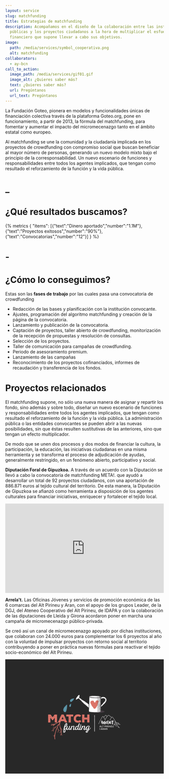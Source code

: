 ```yaml
---
layout: service
slug: matchfunding
title: Estrategias de matchfunding
description: Acompañamos en el diseño de la colaboración entre las instituciones
  públicas y los proyectos ciudadanos a la hora de multiplicar el esfuerzo
  financiero que supone llevar a cabo sus objetivos.
image:
  path: /media/services/symbol_cooperativa.png
  alt: matchfunding
collaborators:
  - ay-bcn
call_to_action:
  image_path: /media/services/gif01.gif
  image_alt: ¿Quieres saber más?
  text: ¿Quieres saber más?
  url: Pregúntanos
  url_text: Pregúntanos
---
```

La Fundación Goteo, pionera en modelos y funcionalidades únicas de financiación colectiva través de la plataforma Goteo.org, pone en funcionamiento, a partir de 2013, la fórmula del matchfunding, para fomentar y aumentar el impacto del micromecenazgo tanto en el ámbito estatal como europeo.

Al matchfunding se une la comunidad y la ciudadanía implicada en los proyectos de crowdfunding con compromiso social que buscan beneficiar al mayor número de personas, generando un nuevo modelo mixto bajo el principio de la corresponsabilidad. Un nuevo escenario de funciones y responsabilidades entre todos los agentes implicados, que tengan como resultado el reforzamiento de la función y la vida pública.

# _

# ¿Qué resultados buscamos?

{% metrics { "items": [{"text":"Dinero aportado","number":"1.1M"},{"text":"Proyectos exitosos","number":"90%"},{"text":"Convocatorias","number":"12"}] } %}

# \-

# ¿Cómo lo conseguimos?

Estas son las **fases de trabajo** por las cuales pasa una convocatoria de crowdfunding

* Redacción de las bases y planificación con la institución convocante.
* Ajustes, programación del algoritmo matchfunding y creación de la página de la convocatoria.
* Lanzamiento y publicación de la convocatoria.
* Captación de proyectos, taller abierto de crowdfunding, monitorización de la recepción de propuestas y resolución de consultas.
* Selección de los proyectos.
* Taller de comunicación para campañas de crowdfunding.
* Periodo de asesoramiento premium.
* Lanzamiento de las campañas
* Reconocimiento de los proyectos cofinanciados, informes de recaudación y transferencia de los fondos.

# Proyectos relacionados

El matchfunding supone, no sólo una nueva manera de asignar y repartir los fondo, sino además y sobre todo, diseñar un nuevo escenario de funciones y responsabilidades entre todos los agentes implicados, que tengan como resultado el reforzamiento de la función y la vida pública. La administración pública o las entidades convocantes se pueden abrir a las nuevas posibilidades, sin que éstas resulten sustitutivas de las anteriores, sino que tengan un efecto multiplicador.

De modo que se unen dos procesos y dos modos de financiar la cultura, la participación, la educación, las iniciativas ciudadanas en una misma herramienta y se transforma el proceso de adjudicación de ayudas, generalmente restringido, en un fenómeno abierto, participativo y social.

**Diputación Foral de Gipuzkoa.** A través de un acuerdo con la Diputación se llevó a cabo la convocatoria de matchfunding META!. que ayudó a desarrollar un total de 92 proyectos ciudadanos, con una aportación de 886.871 euros al tejido cultural del territorio. De esta manera, la Diputación de Gipuzkoa se afianzó como herramienta a disposición de los agentes culturales para financiar iniciativas, enriquecer y fortalecer el tejido local. 

<div style="padding:56.25% 0 0 0;position:relative;"><iframe src="https://player.vimeo.com/video/273906415?badge=0&amp;autopause=0&amp;player_id=0&amp;app_id=58479" frameborder="0" allow="autoplay; fullscreen; picture-in-picture; clipboard-write" style="position:absolute;top:0;left:0;width:100%;height:100%;" title="META!Kultura. Matchfunding for Culture in the Gipuzkoa region."></iframe></div><script src="https://player.vimeo.com/api/player.js"></script>

**Arrela't.** Las Oficinas Jóvenes y servicios de promoción económica de las 6 comarcas del Alt Pirineu y Aran, con el apoyo de los grupos Leader, de la DGJ, del Ateneo Cooperativo del Alt Pirineu, de IDAPA y con la colaboración de las diputaciones de Lleida y Girona acordaron poner en marcha una campaña de micromecenazgo público-privada.

Se creó así un canal de micromecenazgo apoyado por dichas instituciones, que colaboran con 24.000 euros para complementar los 6 proyectos al año con la voluntad de impulsar proyectos con retorno social al territorio contribuyendo a poner en práctica nuevas fórmulas para reactivar el tejido socio-económico del Alt Pirineu.

![Arrela't](/media/captura-de-pantalla-2024-12-11-a-las-18.13.44.png "Arrela't")
